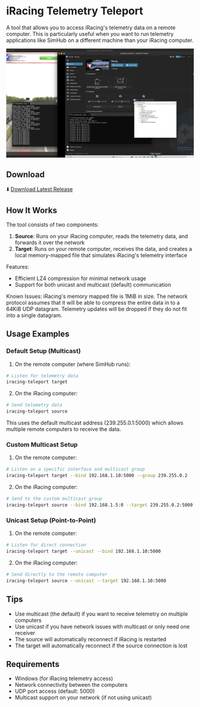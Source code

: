 # iRacing Telemetry Teleport

A tool that allows you to access iRacing's telemetry data on a remote computer. This is particularly useful when you want to run telemetry applications like SimHub on a different machine than your iRacing computer.

![screenshot](media/screenshot.png)

## Download

⬇️ [Download Latest Release](https://github.com/sklose/iracing-teleport/releases/latest/download/iracing-teleport.zip)

## How It Works

The tool consists of two components:
1. **Source**: Runs on your iRacing computer, reads the telemetry data, and forwards it over the network
2. **Target**: Runs on your remote computer, receives the data, and creates a local memory-mapped file that simulates iRacing's telemetry interface

Features:
- Efficient LZ4 compression for minimal network usage
- Support for both unicast and multicast (default) communication

Known Issues:
iRacing's memory mapped file is 1MiB in size. The network protocol assumes that it will be able to compress the entire data in to a 64KiB UDP datagram. Telemetry updates will be dropped if they do not fit into a single datagram.

## Usage Examples

### Default Setup (Multicast)

1. On the remote computer (where SimHub runs):
```bash
# Listen for telemetry data
iracing-teleport target
```

2. On the iRacing computer:
```bash
# Send telemetry data
iracing-teleport source
```

This uses the default multicast address (239.255.0.1:5000) which allows multiple remote computers to receive the data.

### Custom Multicast Setup

1. On the remote computer:
```bash
# Listen on a specific interface and multicast group
iracing-teleport target --bind 192.168.1.10:5000 --group 239.255.0.2
```

2. On the iRacing computer:
```bash
# Send to the custom multicast group
iracing-teleport source --bind 192.168.1.5:0 --target 239.255.0.2:5000
```

### Unicast Setup (Point-to-Point)

1. On the remote computer:
```bash
# Listen for direct connection
iracing-teleport target --unicast --bind 192.168.1.10:5000
```

2. On the iRacing computer:
```bash
# Send directly to the remote computer
iracing-teleport source --unicast --target 192.168.1.10:5000
```

## Tips

- Use multicast (the default) if you want to receive telemetry on multiple computers
- Use unicast if you have network issues with multicast or only need one receiver
- The source will automatically reconnect if iRacing is restarted
- The target will automatically reconnect if the source connection is lost

## Requirements

- Windows (for iRacing telemetry access)
- Network connectivity between the computers
- UDP port access (default: 5000)
- Multicast support on your network (if not using unicast)
